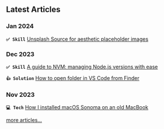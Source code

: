 <!-- Want to work with me? Feel free to write on [Telegram](https://t.me/guryn). -->

## Latest Articles

### Jan 2024

**`✅ Skill`** [Unsplash Source for aesthetic placeholder images](https://codex.so/unsplash-source)

### Dec 2023

**`✅ Skill`** [A guide to NVM: managing Node.js versions with ease](https://codex.so/guide-to-nvm)

**`👍 Solution`** [How to open folder in VS Code from Finder](https://codex.so/open-vscode-from-finder)

### Nov 2023

**`💻 Tech`** [How I installed macOS Sonoma on an old MacBook](https://codex.so/macos-sonoma-with-an-old-mac)

<!--

### Feb 2023

**`👍 Solution`** [Problem with Docker Desktop on macOS 10.15](https://codex.so/docker-desktop-for-macos-10-15)

### Jan 2023

**`✅ Skill`** [Immersive party for a distributed team](https://codex.so/immersive-party-2023)

### Dec 2022

**`✨ Update`** [Icons v0.2.0](https://codex.so/icons-v0-2-0)

**`✅ Skill`** [Creating high quality GIF from video](https://codex.so/high-quality-gif-from-mp4)

**`😳 Explore`** [How not to use GitHub Dependency graph](https://codex.so/how-not-to-use-deps-graph-github)

**`💻 Tech`** [SSD upgrade on MacBook Pro 2014](https://codex.so/ssd-upgrade-macbook-pro-2014)

**`✨ Update`** [Action nodejs-package-info v1.1](https://codex.so/nodejs-package-info-v1-1)

-->

[more articles…](https://codex.so/taly)
